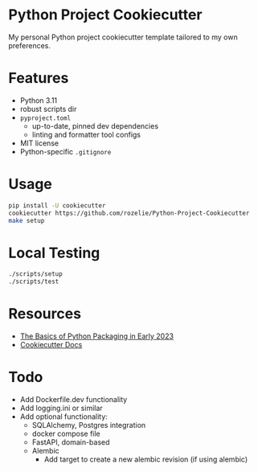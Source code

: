 # Python Project Cookiecutter
My personal Python project cookiecutter template tailored to my own preferences.

# Features
- Python 3.11
- robust scripts dir
- `pyproject.toml`
  - up-to-date, pinned dev dependencies
  - linting and formatter tool configs
- MIT license
- Python-specific `.gitignore`

# Usage
```bash
pip install -U cookiecutter
cookiecutter https://github.com/rozelie/Python-Project-Cookiecutter
make setup
```

# Local Testing
```bash
./scripts/setup
./scripts/test
```

# Resources
- [The Basics of Python Packaging in Early 2023](https://drivendata.co/blog/python-packaging-2023)
- [Cookiecutter Docs](https://cookiecutter.readthedocs.io/en/1.7.2/index.html)

# Todo
- Add Dockerfile.dev functionality
- Add logging.ini or similar
- Add optional functionality:
  - SQLAlchemy, Postgres integration
  - docker compose file
  - FastAPI, domain-based
  - Alembic
    - Add target to create a new alembic revision (if using alembic)
